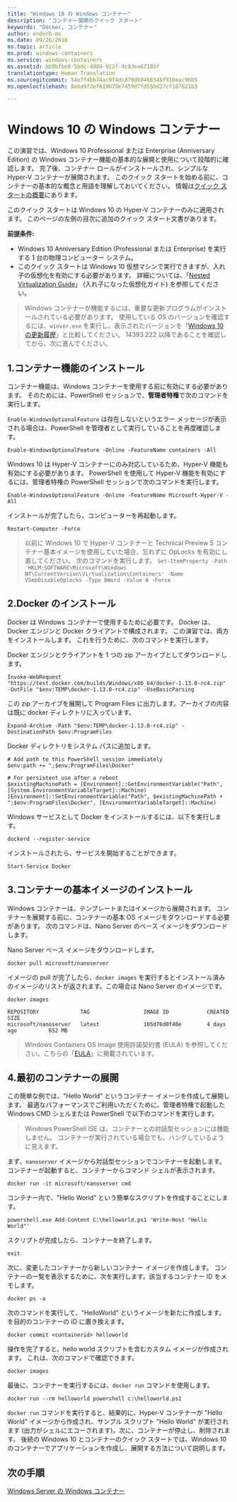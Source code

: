 ```yaml
---
title: "Windows 10 の Windows コンテナー"
description: "コンテナー展開のクイック スタート"
keywords: "Docker, コンテナー"
author: enderb-ms
ms.date: 09/26/2016
ms.topic: article
ms.prod: windows-containers
ms.service: windows-containers
ms.assetid: bb9bfbe0-5bdc-4984-912f-9c93ea67105f
translationtype: Human Translation
ms.sourcegitcommit: 54eff4bb74ac9f4dc870d6046654bf918eac9bb5
ms.openlocfilehash: 8aba9f2ef619b79e7459d7fd55bd27cf107621b3

---
```


# Windows 10 の Windows コンテナー

この演習では、Windows 10 Professional または Enterprise (Anniversary Edition) の Windows コンテナー機能の基本的な展開と使用について段階的に確認します。 完了後、コンテナー ロールがインストールされ、シンプルな Hyper-V コンテナーが展開されます。 このクイック スタートを始める前に、コンテナーの基本的な概念と用語を理解しておいてください。 情報は[クイック スタートの概要](./index.md)にあります。

このクイック スタートは Windows 10 の Hyper-V コンテナーのみに適用されます。 このページの左側の目次に追加のクイック スタート文書があります。

**前提条件:**

- Windows 10 Anniversary Edition (Professional または Enterprise) を実行する 1 台の物理コンピューター システム。   
- このクイック スタートは Windows 10 仮想マシンで実行できますが、入れ子の仮想化を有効にする必要があります。 詳細については、「[Nested Virtualization Guide](https://msdn.microsoft.com/en-us/virtualization/hyperv_on_windows/user_guide/nesting)」 (入れ子になった仮想化ガイド) を参照してください。

> Windows コンテナーが機能するには、重要な更新プログラムがインストールされている必要があります。 
> 使用している OS のバージョンを確認するには、`winver.exe` を実行し、表示されたバージョンを「[Windows 10 の更新履歴](https://support.microsoft.com/en-us/help/12387/windows-10-update-history)」と比較してください。 
> 14393.222 以降であることを確認してから、次に進んでください。

## 1.コンテナー機能のインストール

コンテナー機能は、Windows コンテナーを使用する前に有効にする必要があります。 そのためには、PowerShell セッションで、**管理者特権**で次のコマンドを実行します。

`Enable-WindowsOptionalFeature` は存在しないというエラー メッセージが表示される場合は、PowerShell を管理者として実行していることを再度確認します。

```none
Enable-WindowsOptionalFeature -Online -FeatureName containers -All
```

Windows 10 は Hyper-V コンテナーにのみ対応しているため、Hyper-V 機能も有効にする必要があります。 PowerShell を使用して Hyper-V 機能を有効にするには、管理者特権の PowerShell セッションで次のコマンドを実行します。

```none
Enable-WindowsOptionalFeature -Online -FeatureName Microsoft-Hyper-V -All
```

インストールが完了したら、コンピューターを再起動します。

```none
Restart-Computer -Force
```

> 以前に Windows 10 で Hyper-V コンテナーと Technical Preview 5 コンテナー基本イメージを使用していた場合、忘れずに OpLocks を有効にし直してください。 次のコマンドを実行します。  `Set-ItemProperty -Path 'HKLM:SOFTWARE\Microsoft\Windows NT\CurrentVersion\Virtualization\Containers' -Name VSmbDisableOplocks -Type DWord -Value 0 -Force`

## 2.Docker のインストール

Docker は Windows コンテナーで使用するために必要です。 Docker は、Docker エンジンと Docker クライアントで構成されます。 この演習では、両方をインストールします。 これを行うために、次のコマンドを実行します。

Docker エンジンとクライアントを 1 つの zip アーカイブとしてダウンロードします。

```none
Invoke-WebRequest "https://test.docker.com/builds/Windows/x86_64/docker-1.13.0-rc4.zip" -OutFile "$env:TEMP\docker-1.13.0-rc4.zip" -UseBasicParsing
```

この zip アーカイブを展開して Program Files に出力します。アーカイブの内容は既に docker ディレクトリに入っています。

```none
Expand-Archive -Path "$env:TEMP\docker-1.13.0-rc4.zip" -DestinationPath $env:ProgramFiles
```

Docker ディレクトリをシステム パスに追加します。

```none
# Add path to this PowerShell session immediately
$env:path += ";$env:ProgramFiles\Docker"

# For persistent use after a reboot
$existingMachinePath = [Environment]::GetEnvironmentVariable("Path",[System.EnvironmentVariableTarget]::Machine)
[Environment]::SetEnvironmentVariable("Path", $existingMachinePath + ";$env:ProgramFiles\Docker", [EnvironmentVariableTarget]::Machine)
```

Windows サービスとして Docker をインストールするには、以下を実行します。

```none
dockerd --register-service
```

インストールされたら、サービスを開始することができます。

```none
Start-Service Docker
```

## 3.コンテナーの基本イメージのインストール

Windows コンテナーは、テンプレートまたはイメージから展開されます。 コンテナーを展開する前に、コンテナーの基本 OS イメージをダウンロードする必要があります。 次のコマンドは、Nano Server のベース イメージをダウンロードします。

Nano Server ベース イメージをダウンロードします。

```none
docker pull microsoft/nanoserver
```

イメージの pull が完了したら、`docker images` を実行するとインストール済みのイメージのリストが返されます。この場合は Nano Server のイメージです。

```none
docker images

REPOSITORY             TAG                 IMAGE ID            CREATED             SIZE
microsoft/nanoserver   latest              105d76d0f40e        4 days ago          652 MB
```

> Windows Containers OS Image 使用許諾契約書 (EULA) を参照してください。こちらの「[EULA](../images-eula.md)」に掲載されています。

## 4.最初のコンテナーの展開

この簡単な例では、"Hello World" というコンテナー イメージを作成して展開します。 最適なパフォーマンスでご利用いただくために、管理者特権で起動した Windows CMD シェルまたは PowerShell で以下のコマンドを実行します。

> Windows PowerShell ISE は、コンテナーとの対話型セッションには機能しません。 コンテナーが実行されている場合でも、ハングしているように見えます。

まず、`nanoserver` イメージから対話型セッションでコンテナーを起動します。 コンテナーが起動すると、コンテナーからコマンド シェルが表示されます。  

```none
docker run -it microsoft/nanoserver cmd
```

コンテナー内で、"Hello World" という簡単なスクリプトを作成することにします。

```none
powershell.exe Add-Content C:\helloworld.ps1 'Write-Host "Hello World"'
```   

スクリプトが完成したら、コンテナーを終了します。

```none
exit
```

次に、変更したコンテナーから新しいコンテナー イメージを作成します。 コンテナーの一覧を表示するために、次を実行します。該当するコンテナー ID をメモします。

```none
docker ps -a
```

次のコマンドを実行して、"HelloWorld" というイメージを新たに作成します。 <containerid> を目的のコンテナーの ID に置き換えます。

```none
docker commit <containerid> helloworld
```

操作を完了すると、hello world スクリプトを含むカスタム イメージが作成されます。 これは、次のコマンドで確認できます。

```none
docker images
```

最後に、コンテナーを実行するには、`docker run` コマンドを使用します。

```none
docker run --rm helloworld powershell c:\helloworld.ps1
```

`docker run` コマンドを実行すると、結果的に、Hyper-V コンテナーが "Hello World" イメージから作成され、サンプル スクリプト "Hello World" が実行されます (出力がシェルにエコーされます)。次に、コンテナーが停止し、削除されます。
後続の Windows 10 とコンテナーのクイック スタートでは、Windows 10 のコンテナーでアプリケーションを作成し、展開する方法について説明します。

## 次の手順

[Windows Server の Windows コンテナー](./quick-start-windows-server.md)



<!--HONumber=Jan17_HO3-->


